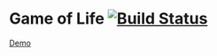 # Game of Life [![Build Status](https://travis-ci.org/Trufi/life.svg?branch=master)](https://travis-ci.org/Trufi/life)

[Demo](https://trufi.github.io/life/)
